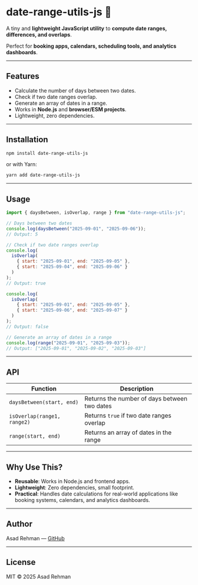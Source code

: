 # date-range-utils-js 📅

A tiny and **lightweight JavaScript utility** to **compute date ranges, differences, and overlaps**.  

Perfect for **booking apps, calendars, scheduling tools, and analytics dashboards**.  

---

## Features

- Calculate the number of days between two dates.
- Check if two date ranges overlap.
- Generate an array of dates in a range.
- Works in **Node.js** and **browser/ESM projects**.
- Lightweight, zero dependencies.

---

## Installation

```bash
npm install date-range-utils-js
```

or with Yarn:

```bash
yarn add date-range-utils-js
```

---

## Usage

```js
import { daysBetween, isOverlap, range } from "date-range-utils-js";

// Days between two dates
console.log(daysBetween("2025-09-01", "2025-09-06")); 
// Output: 5

// Check if two date ranges overlap
console.log(
  isOverlap(
    { start: "2025-09-01", end: "2025-09-05" },
    { start: "2025-09-04", end: "2025-09-06" }
  )
); 
// Output: true

console.log(
  isOverlap(
    { start: "2025-09-01", end: "2025-09-05" },
    { start: "2025-09-06", end: "2025-09-07" }
  )
); 
// Output: false

// Generate an array of dates in a range
console.log(range("2025-09-01", "2025-09-03")); 
// Output: ["2025-09-01", "2025-09-02", "2025-09-03"]
```

---

## API

| Function | Description |
|----------|-------------|
| `daysBetween(start, end)` | Returns the number of days between two dates |
| `isOverlap(range1, range2)` | Returns `true` if two date ranges overlap |
| `range(start, end)` | Returns an array of dates in the range |

---

## Why Use This?

- **Reusable**: Works in Node.js and frontend apps.  
- **Lightweight**: Zero dependencies, small footprint.  
- **Practical**: Handles date calculations for real-world applications like booking systems, calendars, and analytics dashboards.

---

## Author

Asad Rehman — [GitHub](https://github.com/asadrehman1)

---

## License

MIT © 2025 Asad Rehman
